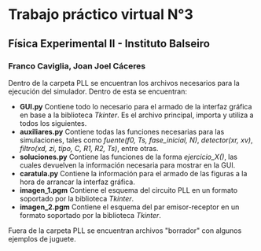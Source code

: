 # Trabajo práctico virtual N°3
## Física Experimental II - Instituto Balseiro
### Franco Caviglia, Joan Joel Cáceres

Dentro de la carpeta PLL se encuentran los archivos necesarios para la ejecución del simulador. Dentro de esta se encuentran:

* **GUI.py** Contiene todo lo necesario para el armado de la interfaz gráfica en base a la biblioteca *Tkinter*. Es el archivo principal, importa y utiliza a todos los siguientes.
* **auxiliares.py** Contiene todas las funciones necesarias para las simulaciones, tales como *fuente(f0, Ts, fase_inicial, N)*, *detector(xr, xv)*, *filtro(xd, zi, tipo, C, R1, R2, Ts)*, entre otras.
* **soluciones.py** Contiene las funciones de la forma *ejercicio_X()*, las cuales devuelven la información necesaria para mostrar en la GUI.
* **caratula.py** Contiene la información para el armado de las figuras a la hora de arrancar la interfaz gráfica.
* **imagen_1.pgm** Contiene el esquema del circuito PLL en un formato soportado por la biblioteca *Tkinter*.
* **imagen_2.pgm** Contiene el esquema del par emisor-receptor en un formato soportado por la biblioteca *Tkinter*.

Fuera de la carpeta PLL se encuentran archivos "borrador" con algunos ejemplos de juguete.

